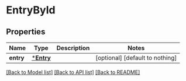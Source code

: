 # EntryById


## Properties
Name | Type | Description | Notes
------------ | ------------- | ------------- | -------------
**entry** | [***Entry**](Entry.md) |  | [optional] [default to nothing]


[[Back to Model list]](../README.md#models) [[Back to API list]](../README.md#api-endpoints) [[Back to README]](../README.md)


